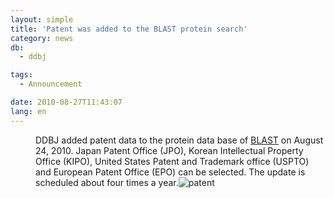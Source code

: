 ```yaml
---
layout: simple
title: 'Patent was added to the BLAST protein search'
category: news
db:
  - ddbj

tags:
  - Announcement

date: 2010-08-27T11:43:07
lang: en
---
```


<dl>
    <dd>DDBJ added patent data to the protein data base of <a href="http://blast.ddbj.nig.ac.jp/top-e.html">BLAST</a> on August 24, 2010. Japan Patent Office (JPO), Korean Intellectual Property Office (KIPO), United States Patent and Trademark office (USPTO) and European Patent Office (EPO) can be selected. The update is scheduled about four times a year.<img src="{{ site.baseurl }}/assets/images/news/BLAST-patent100825-e.jpg" border="0" alt="patent"> </dd>
</dl> 
<!-- ########## end one news -->
<!-- ########## start one news -->
